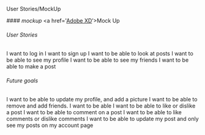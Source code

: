 User Stories/MockUp

*#### mockup*
<a href='[Adobe XD](https://xd.adobe.com/view/e8907d48-ca22-43dd-6cb2-bf1bb87beafa-9ea1/)’>Mock Up</a> 

###### User Stories
I want to log in
I want to sign up
I want to be able to look at posts
I want to be able to see my profile
I want to be able to see my friends
I want to be able to make a post

###### Future goals
I want to be able to  update my profile,  and add a picture
I want to be able to remove and add friends. 
I want to be able
I want to be able to like or dislike a post
I want to be able to comment on a post
I want to be able to like comments or dislike comments
I want to be able to update my post and only see my posts on my account page